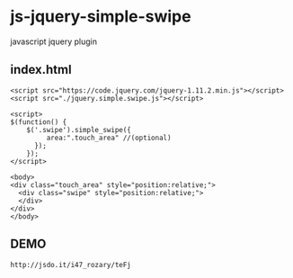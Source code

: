 js-jquery-simple-swipe
=======================

javascript jquery plugin

index.html
----------
    <script src="https://code.jquery.com/jquery-1.11.2.min.js"></script>
    <script src="./jquery.simple.swipe.js"></script>

    <script>
    $(function() {
        $('.swipe').simple_swipe({
             area:".touch_area" //(optional)
          });
        });
    </script>

    <body>
    <div class="touch_area" style="position:relative;">
      <div class="swipe" style="position:relative;">
      </div>
    </div>
    </body>

DEMO
----
    http://jsdo.it/i47_rozary/teFj
